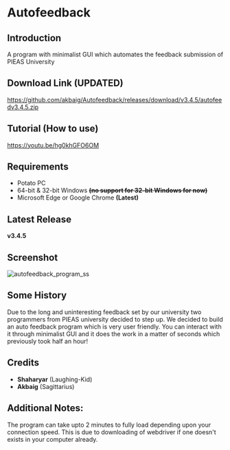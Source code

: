 # Autofeedback

## Introduction
A program with minimalist GUI which automates the feedback submission of PIEAS University

## Download Link (**UPDATED**)
https://github.com/akbaig/Autofeedback/releases/download/v3.4.5/autofeedv3.4.5.zip

## Tutorial (How to use)
https://youtu.be/hg0khGFO6OM

## Requirements

- Potato PC
- 64-bit & 32-bit Windows ~~**(no support for 32-bit Windows for now)**~~
- Microsoft Edge or Google Chrome **(Latest)**

## Latest Release
**v3.4.5**

## Screenshot
![autofeedback_program_ss](https://i.imgur.com/mg9P6v6.png)

## Some History
Due to the long and uninteresting feedback set by our university two programmers from PIEAS university decided to step up. 
We decided to build an auto feedback program which is very user friendly. You can interact with it through minimalist GUI and 
it does the work in a matter of seconds which previously took half an hour!

## Credits

- **Shaharyar** (Laughing-Kid)
- **Akbaig** (Sagittarius)

## Additional Notes:

The program can take upto 2 minutes to fully load depending upon your connection speed. 
This is due to downloading of webdriver if one doesn't exists in your computer already.  
